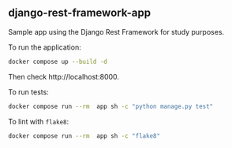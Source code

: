 ## django-rest-framework-app

Sample app using the Django Rest Framework for study purposes.

To run the application:

```bash
docker compose up --build -d
```

Then check http://localhost:8000.

To run tests:

```bash
docker compose run --rm  app sh -c "python manage.py test"
```

To lint with `flake8`:

```bash
docker compose run --rm  app sh -c "flake8"
```
